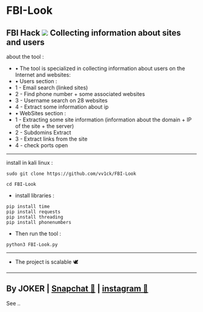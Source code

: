 # FBI-Look
FBI Hack
<img src="/snp.png"></img>
Collecting information about sites and users
---------------------
about the tool :
- • The tool is specialized in collecting information about users on the Internet and websites:
- • Users section :
- 1 - Email search (linked sites)
- 2 - Find phone number + some associated websites
- 3 - Username search on 28 websites 
- 4 - Extract some information about ip
- • WebSites section :
- 1 - Extracting some site information (information about the domain + IP of the site + the server)
- 2 - Subdomins Extract
- 3 - Extract links from the site
- 4 - check ports open
---------------------

install in kali linux :
<!--START_SECTION:waka-->
```
sudo git clone https://github.com/vv1ck/FBI-Look
```
<!--END_SECTION:waka-->
<!--START_SECTION:waka-->
```
cd FBI-Look
```
<!--END_SECTION:waka-->
- install libraries :

<!--START_SECTION:waka-->
```
pip install time
pip install requests
pip install threading
pip install phonenumbers
```
<!--END_SECTION:waka-->

- Then run the tool :
<!--START_SECTION:waka-->
```
python3 FBI-Look.py
```
<!--END_SECTION:waka-->

---------------------
- The project is scalable 🕊
---------------------
By JOKER | <a class="" href="https://www.snapchat.com/add/j0k.y?">Snapchat 👻</a> | <a class="" href="https://instagram.com/221298?utm_medium=copy_link">instagram 🔷</a>
---------------------
See ..
